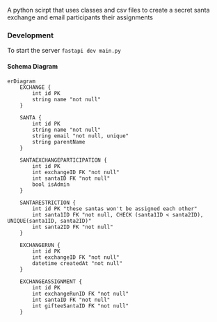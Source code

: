 A python scirpt that uses classes and csv files to create a secret santa exchange and email participants their assignments

### Development

To start the server
`fastapi dev main.py`

#### Schema Diagram

```mermaid
erDiagram
    EXCHANGE {
        int id PK
        string name "not null"
    }

    SANTA {
        int id PK
        string name "not null"
        string email "not null, unique"
        string parentName
    }

    SANTAEXCHANGEPARTICIPATION {
        int id PK
        int exchangeID FK "not null"
        int santaID FK "not null"
        bool isAdmin
    }

    SANTARESTRICTION {
        int id PK "these santas won't be assigned each other"
        int santa1ID FK "not null, CHECK (santa1ID < santa2ID), UNIQUE(santa1ID, santa2ID)"
        int santa2ID FK "not null"
    }

    EXCHANGERUN {
        int id PK
        int exchangeID FK "not null"
        datetime createdAt "not null"
    }

    EXCHANGEASSIGNMENT {
        int id PK
        int exchangeRunID FK "not null"
        int santaID FK "not null"
        int gifteeSantaID FK "not null"
    }
```